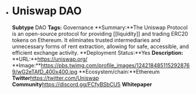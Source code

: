 - # Uniswap DAO
  **Subtype** DAO
  **Tags:** Governance
  **Summary:**The Uniswap Protocol is an open-source protocol for providing [[liquidity]] and trading ERC20 tokens on Ethereum. It eliminates trusted intermediaries and unnecessary forms of rent extraction, allowing for safe, accessible, and efficient exchange activity.
  **Deployment Status:**Yes
  **Description:**
  **URL:**https://uniswap.org/
  **Image:**https://pbs.twimg.com/profile_images/1242184851152928769/wG2eTAfD_400x400.jpg
  **Ecosystem/chain:**Ethereum
  **Twitter**https://twitter.com/Uniswap
  **Community**https://discord.gg/FCfyBSbCU5
  **Whitepaper**
